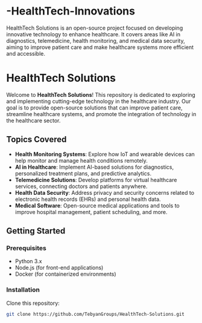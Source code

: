 # -HealthTech-Innovations
 HealthTech Solutions is an open-source project focused on developing innovative technology to enhance healthcare. It covers areas like AI in diagnostics, telemedicine, health monitoring, and medical data security, aiming to improve patient care and make healthcare systems more efficient and accessible.
 # HealthTech Solutions

Welcome to **HealthTech Solutions**! This repository is dedicated to exploring and implementing cutting-edge technology in the healthcare industry. Our goal is to provide open-source solutions that can improve patient care, streamline healthcare systems, and promote the integration of technology in the healthcare sector.

## Topics Covered
- **Health Monitoring Systems**: Explore how IoT and wearable devices can help monitor and manage health conditions remotely.
- **AI in Healthcare**: Implement AI-based solutions for diagnostics, personalized treatment plans, and predictive analytics.
- **Telemedicine Solutions**: Develop platforms for virtual healthcare services, connecting doctors and patients anywhere.
- **Health Data Security**: Address privacy and security concerns related to electronic health records (EHRs) and personal health data.
- **Medical Software**: Open-source medical applications and tools to improve hospital management, patient scheduling, and more.

## Getting Started

### Prerequisites
- Python 3.x
- Node.js (for front-end applications)
- Docker (for containerized environments)

### Installation

Clone this repository:
```bash
git clone https://github.com/TebyanGroups/HealthTech-Solutions.git
